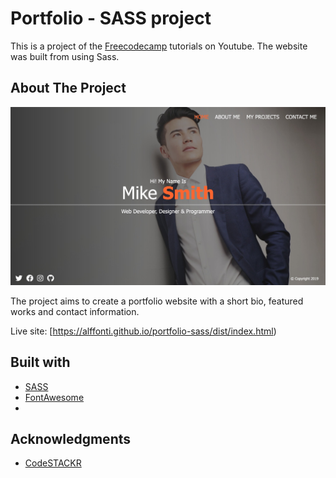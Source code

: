 # Portfolio - SASS project

This is a project of the [Freecodecamp](https://www.youtube.com/watch?v=_a5j7KoflTs) tutorials on Youtube. The website was built from using Sass.

## About The Project

![Portfolio screenshot](./screenshot.jpg)

The project aims to create a portfolio website with a short bio, featured works and contact information.

Live site: [https://alffonti.github.io/portfolio-sass/dist/index.html)

## Built with

- [SASS](https://sass-lang.com/)
- [FontAwesome](https://fontawesome.com/)
- 

## Acknowledgments

- [CodeSTACKR](https://www.codestackr.com/)
